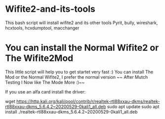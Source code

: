 # Wifite2-and-its-tools
 This bash script will install wifite2 and its other tools Pyrit, bully, wireshark, hcxtools, hcxdumptool, macchanger
# You can install the Normal Wifite2 or The Wifite2Mod
This little script will help you to get startet very fast :)
You can install The Mod or the Normal Wifite2, I prefer the normal version
~~ After Mutch Testing I Now like The Mode More :)~~

If you use an alfa card install the driver:

wget https://http.kali.org/kali/pool/contrib/r/realtek-rtl88xxau-dkms/realtek-rtl88xxau-dkms_5.6.4.2~20200529-0kali1_all.deb
sudo apt update
sudo apt install ./realtek-rtl88xxau-dkms_5.6.4.2~20200529-0kali1_all.deb
